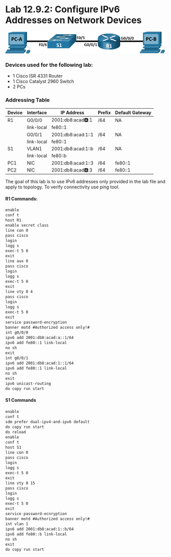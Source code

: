 # Lab 12.9.2: Configure IPv6 Addresses on Network Devices

![Topology](Pasted%20image%2020250618171610.png)
### Devices used for the following lab:
- 1 Cisco ISR 4331 Router
- 1 Cisco Catalyst 2960 Switch
- 2 PCs

### Addressing Table
| Device | Interface  | IP Address         | Prefix | Default Gateway |
| ------ | ---------- | ------------------ | ------ | --------------- |
| R1     | G0/0/0     | 2001:db8:acad:a::1 | /64    | NA              |
|        | link-local | fe80::1            |        |                 |
|        | G0/0/1     | 2001:db8:acad:1::1 | /64    | NA              |
|        | link-local | fe80::1            |        |                 |
| S1     | VLAN1      | 2001:db8:acad:1::b | /64    | NA              |
|        | link-local | fe80::b            |        |                 |
| PC1    | NIC        | 2001:db8:acad:1::3 | /64    | fe80::1         |
| PC2    | NIC        | 2001:db8:acad:a::3 | /64    | fe80::1         |

The goal of this lab is to use IPv6 addresses only provided in the lab file and apply to topology. To verify connectivity use ping tool.

#### R1 Commands:

```ios
enable
conf t
host R1
enable secret class
line con 0
pass cisco
login
logg s
exec-t 5 0
exit
line aux 0
pass cisco
login
logg s
exec-t 5 0
exit
line vty 0 4
pass cisco
login
logg s
exec-t 5 0
exit
service password-encryption
banner motd #Authorized access only!#
int g0/0/0
ipv6 add 2001:db8:acad:a::1/64
ipv6 add fe80::1 link-local
no sh
exit
int g0/0/1
ipv6 add 2001:db8:acad:1::1/64
ipv6 add fe80::1 link-local
no sh
exit
ipv6 unicast-routing
do copy run start
```

#### S1 Commands
```ios
enable
conf t
sdm prefer dual-ipv4-and-ipv6 default
do copy run start
do reload
enable
conf t
host S1
line con 0
pass cisco
login
logg s
exec-t 5 0
exit
line vty 0 15
pass cisco
login
logg s
exec-t 5 0
exit
service password-ecnryption
banner motd #Authorized access only!#
int vlan 1
ipv6 add 2001:db8:acad:1::b/64
ipv6 add fe80::b link-local
no sh
exit
do copy run start
```